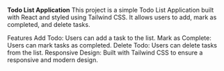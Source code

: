 **Todo List Application**
This project is a simple Todo List Application built with React and styled using Tailwind CSS. It allows users to add, mark as completed, and delete tasks.

Features
Add Todo: Users can add a task to the list.
Mark as Complete: Users can mark tasks as completed.
Delete Todo: Users can delete tasks from the list.
Responsive Design: Built with Tailwind CSS to ensure a responsive and modern design.
